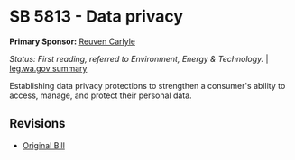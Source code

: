 # SB 5813 - Data privacy
**Primary Sponsor:** [Reuven Carlyle](/person/leg/reuven.carlyle.md)

*Status: First reading, referred to Environment, Energy & Technology.* | [leg.wa.gov summary](https://app.leg.wa.gov/billsummary?BillNumber=5813&Year=2021)

Establishing data privacy protections to strengthen a consumer's ability to access, manage, and protect their personal data.

## Revisions
* [Original Bill](1/)